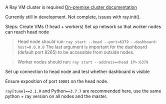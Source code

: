 A Ray VM cluster is required [On-premise cluster documentation](https://docs.ray.io/en/latest/cluster/vms/user-guides/launching-clusters/on-premises.html)

Currently still in development. Not complete, issues with ray.init().

Steps:
Create VMs (1 head + workers)
Set up network so that worker nodes can reach head node

> Head node should run: ``ray start --head --port=6379 --dashboard-host=0.0.0.0``
> The last argument is important for the dashboard (default port 8265) to be accessible from outside nodes.

> Worker nodes should run: ``ray start --address=<head IP>:6379``

Set up connection to head node and test whether dashboard is visible

Ensure exposition of port ``10001`` on the head node.

``ray[tune]==2.1.0`` and Python``==3.7.7`` are recommended here,
use the same python + ray version on all nodes and the master.